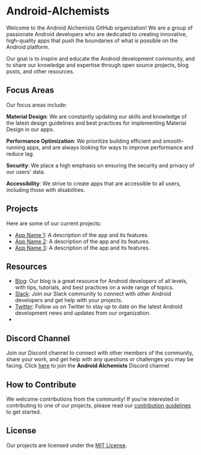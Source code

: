 # Android-Alchemists

Welcome to the Android Alchemists GitHub organization! We are a group of passionate Android developers who are dedicated to creating innovative, high-quality apps that push the boundaries of what is possible on the Android platform.

Our goal is to inspire and educate the Android development community, and to share our knowledge and expertise through open source projects, blog posts, and other resources.

## Focus Areas
Our focus areas include:

**Material Design**: We are constantly updating our skills and knowledge of the latest design guidelines and best practices for implementing Material Design in our apps.

**Performance Optimization**: We prioritize building efficient and smooth-running apps, and are always looking for ways to improve performance and reduce lag.

**Security**: We place a high emphasis on ensuring the security and privacy of our users' data.

**Accessibility**: We strive to create apps that are accessible to all users, including those with disabilities.

## Projects

Here are some of our current projects:

- [App Name 1](https://github.com/android-alchemists/app-name-1): A description of the app and its features.
- [App Name 2](https://github.com/android-alchemists/app-name-2): A description of the app and its features.
- [App Name 3](https://github.com/android-alchemists/app-name-3): A description of the app and its features.

## Resources

- [Blog](https://android-alchemists.com/blog): Our blog is a great resource for Android developers of all levels, with tips, tutorials, and best practices on a wide range of topics.
- [Slack](https://android-alchemists.com/slack): Join our Slack community to connect with other Android developers and get help with your projects.
- [Twitter](https://twitter.com/android_alchemists): Follow us on Twitter to stay up to date on the latest Android development news and updates from our organization.
- 
## Discord Channel
Join our Discord channel to connect with other members of the community, share your work, and get help with any questions or challenges you may be facing.
Click [here](AndroidAlchemist) to join the **Android Alchemists** Discord channel

## How to Contribute

We welcome contributions from the community! If you're interested in contributing to one of our projects, please read our [contribution guidelines](https://github.com/android-alchemists/contributing) to get started.

## License

Our projects are licensed under the [MIT License](https://github.com/android-alchemists/license).
